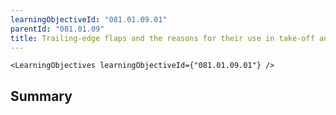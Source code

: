 ```yaml
---
learningObjectiveId: "081.01.09.01"
parentId: "081.01.09"
title: Trailing-edge flaps and the reasons for their use in take-off and landing
---
```


```tsx eval
<LearningObjectives learningObjectiveId={"081.01.09.01"} />
```

## Summary
